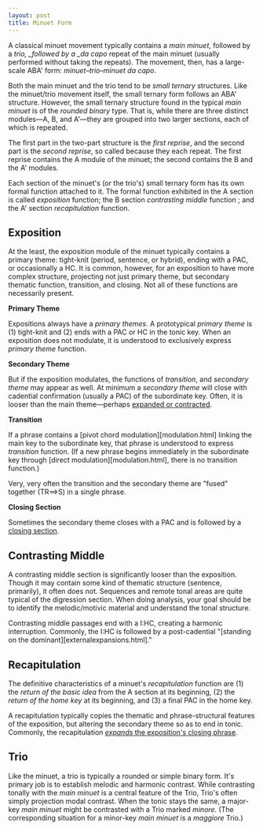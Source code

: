 ```yaml
---
layout: post
title: Minuet Form
---
```


A classical minuet movement typically contains a _main minuet_, followed by a _trio, \_followed by a \_da capo_ repeat of the main minuet (usually performed without taking the repeats). The movement, then, has a large-scale ABA' form: _minuet–trio–minuet da capo_.

Both the main minuet and the trio tend to be _small ternary_ structures. Like the minuet/trio movement itself, the small ternary form follows an ABA' structure. However, the small ternary structure found in the typical _main minuet_ is of the _rounded binary_ type. That is, while there are three distinct modules—A, B, and A'—they are grouped into two larger sections, each of which is repeated.

The first part in the two-part structure is the _first reprise_, and the second part is the _second reprise_, so called because they each repeat. The first reprise contains the A module of the minuet; the second contains the B and the A' modules.

Each section of the minuet's (or the trio's) small ternary form has its own formal function attached to it. The formal function exhibited in the A section is called _exposition_ function; the B section _contrasting middle_ function ; and the A' section _recapitulation_ function.

## Exposition

At the least, the exposition module of the minuet typically contains a primary theme: tight-knit (period, sentence, or hybrid), ending with a PAC, or occasionally a HC. It is common, however, for an exposition to have more complex structure, projecting not just primary theme, but secondary thematic function, transition, and closing. Not all of these functions are necessarily present.

**Primary Theme**

Expositions always have a _primary themes_. A prototypical _primary theme_ is (1) tight-knit and (2) ends with a PAC or HC in the tonic key. When an exposition does not modulate, it is understood to exclusively express _primary theme_ function.

**Secondary Theme**

But if the exposition modulates, the functions of _transition_, and _secondary theme_ may appear as well. At minimum a _secondary theme_ will close with cadential confirmation (usually a PAC) of the subordinate key. Often, it is looser than the main theme—perhaps [expanded or contracted](internalExpansions.html).

**Transition**

If a phrase contains a [pivot chord modulation][modulation.html] linking the main key to the subordinate key, that phrase is understood to express _transition_ function. (If a new phrase begins immediately in the subordinate key through [direct modulation][modulation.html], there is no transition function.)

Very, very often the transition and the secondary theme are "fused" together (TR==>S) in a single phrase.

**Closing Section**

Sometimes the secondary theme closes with a PAC and is followed by a [closing section](externalExpansions.html).

## Contrasting Middle

A contrasting middle section is significantly looser than the exposition. Though it may contain some kind of thematic structure (sentence, primarily), it often does not. Sequences and remote tonal areas are quite typical of the digression section. When doing analysis, your goal should be to identify the melodic/motivic material and understand the tonal structure.

Contrasting middle passages end with a I:HC, creating a harmonic interruption. Commonly, the I:HC is followed by a post-cadential "[standing on the dominant][externalexpansions.html]."

## Recapitulation

The definitive characteristics of a minuet's _recapitulation_ function are (1) the _return of the basic idea_ from the A section at its beginning, (2) the _return of the home key_ at its beginning, and (3) a final PAC in the home key.

A recapitulation typically copies the thematic and phrase-structural features of the exposition, but altering the secondary theme so as to end in tonic. Commonly, the recapitulation [_expands_ the exposition's closing phrase](internalExpansions.html).

## Trio

Like the minuet, a trio is typically a rounded or simple binary form. It's primary job is to establish melodic and harmonic contrast. While contrasting tonally with the _main minuet_ is a central feature of the Trio, Trio's often simply projection modal contrast. When the tonic stays the same, a major-key _main minuet_ might be contrasted with a Trio marked _minore._ (The corresponding situation for a minor-key _main minuet_ is a _maggiore_ Trio.)
